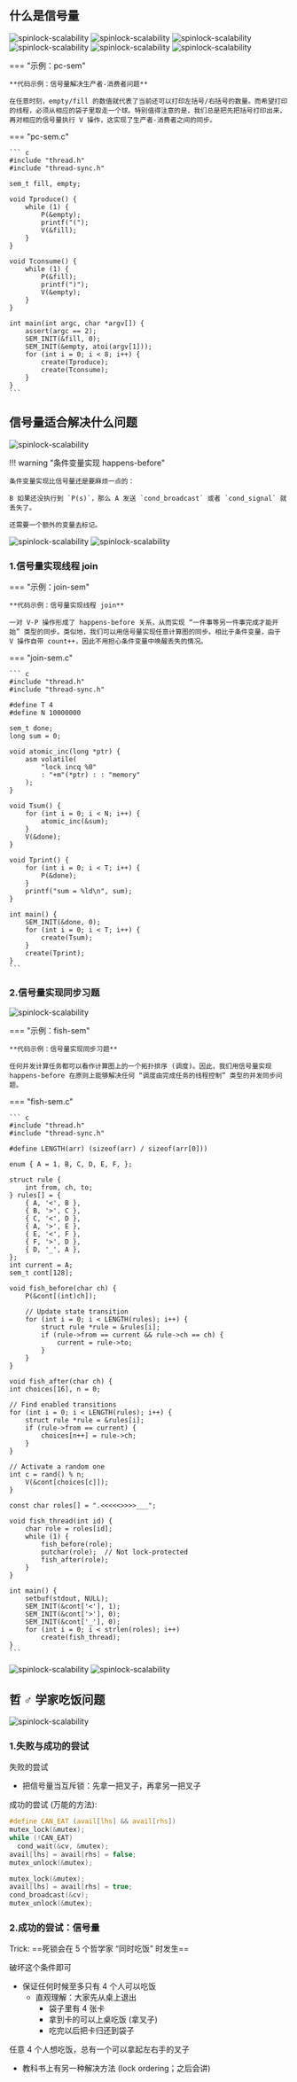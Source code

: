## 什么是信号量
![spinlock-scalability](images/sem-01.png)
![spinlock-scalability](images/sem-02.png)
![spinlock-scalability](images/sem-03.png)
![spinlock-scalability](images/sem-04.png)
![spinlock-scalability](images/sem-05.png)
![spinlock-scalability](images/sem-06.png)

=== "示例：pc-sem"

    **代码示例：信号量解决生产者-消费者问题**

    在任意时刻，empty/fill 的数值就代表了当前还可以打印左括号/右括号的数量。而希望打印的线程，必须从相应的袋子里取走一个球。特别值得注意的是，我们总是把先把括号打印出来，再对相应的信号量执行 V 操作，这实现了生产者-消费者之间的同步。

=== "pc-sem.c"

    ``` c
    #include "thread.h"
    #include "thread-sync.h"

    sem_t fill, empty;

    void Tproduce() {
        while (1) {
            P(&empty);
            printf("(");
            V(&fill);
        }
    }

    void Tconsume() {
        while (1) {
            P(&fill);
            printf(")");
            V(&empty);
        }
    }

    int main(int argc, char *argv[]) {
        assert(argc == 2);
        SEM_INIT(&fill, 0);
        SEM_INIT(&empty, atoi(argv[1]));
        for (int i = 0; i < 8; i++) {
            create(Tproduce);
            create(Tconsume);
        }
    }
    ```

## 信号量适合解决什么问题
![spinlock-scalability](images/sem-07.png)

!!! warning "条件变量实现 happens-before"

    条件变量实现比信号量还是要麻烦一点的：

    B 如果还没执行到 `P(s)`，那么 A 发送 `cond_broadcast` 或者 `cond_signal` 就丢失了。

    还需要一个额外的变量去标记。

![spinlock-scalability](images/sem-08.png)
![spinlock-scalability](images/sem-09.png)

### 1.信号量实现线程 join

=== "示例：join-sem"

    **代码示例：信号量实现线程 join**

    一对 V-P 操作形成了 happens-before 关系，从而实现 “一件事等另一件事完成才能开始” 类型的同步。类似地，我们可以用信号量实现任意计算图的同步。相比于条件变量，由于 V 操作自带 count++，因此不用担心条件变量中唤醒丢失的情况。

=== "join-sem.c"

    ``` c
    #include "thread.h"
    #include "thread-sync.h"

    #define T 4
    #define N 10000000

    sem_t done;
    long sum = 0;

    void atomic_inc(long *ptr) {
        asm volatile(
            "lock incq %0"
            : "+m"(*ptr) : : "memory"
        );
    }

    void Tsum() {
        for (int i = 0; i < N; i++) {
            atomic_inc(&sum);
        }
        V(&done);
    }

    void Tprint() {
        for (int i = 0; i < T; i++) {
            P(&done);
        }
        printf("sum = %ld\n", sum);
    }

    int main() {
        SEM_INIT(&done, 0);
        for (int i = 0; i < T; i++) {
            create(Tsum);
        }
        create(Tprint);
    }
    ```

### 2.信号量实现同步习题

![spinlock-scalability](images/sem-10.png)

=== "示例：fish-sem"

    **代码示例：信号量实现同步习题**

    任何并发计算任务都可以看作计算图上的一个拓扑排序 (调度)。因此，我们用信号量实现 happens-before 在原则上能够解决任何 “调度由完成任务的线程控制” 类型的并发同步问题。

=== "fish-sem.c"

    ``` c
    #include "thread.h"
    #include "thread-sync.h"

    #define LENGTH(arr) (sizeof(arr) / sizeof(arr[0]))

    enum { A = 1, B, C, D, E, F, };

    struct rule {
        int from, ch, to;
    } rules[] = {
        { A, '<', B },
        { B, '>', C },
        { C, '<', D },
        { A, '>', E },
        { E, '<', F },
        { F, '>', D },
        { D, '_', A },
    };
    int current = A;
    sem_t cont[128];

    void fish_before(char ch) {
        P(&cont[(int)ch]);

        // Update state transition
        for (int i = 0; i < LENGTH(rules); i++) {
            struct rule *rule = &rules[i];
            if (rule->from == current && rule->ch == ch) {
                current = rule->to;
            }
        }
    }

    void fish_after(char ch) {
    int choices[16], n = 0;

    // Find enabled transitions
    for (int i = 0; i < LENGTH(rules); i++) {
        struct rule *rule = &rules[i];
        if (rule->from == current) {
            choices[n++] = rule->ch;
        }
    }

    // Activate a random one
    int c = rand() % n;
        V(&cont[choices[c]]);
    }

    const char roles[] = ".<<<<<>>>>___";

    void fish_thread(int id) {
        char role = roles[id];
        while (1) {
            fish_before(role);
            putchar(role);  // Not lock-protected
            fish_after(role);
        }
    }

    int main() {
        setbuf(stdout, NULL);
        SEM_INIT(&cont['<'], 1);
        SEM_INIT(&cont['>'], 0);
        SEM_INIT(&cont['_'], 0);
        for (int i = 0; i < strlen(roles); i++)
            create(fish_thread);
    }
    ```
![spinlock-scalability](images/sem-11.png)
![spinlock-scalability](images/sem-12.png)

## 哲 ♂ 学家吃饭问题

![spinlock-scalability](images/sem-13.png)

### 1.失败与成功的尝试

失败的尝试
- 把信号量当互斥锁：先拿一把叉子，再拿另一把叉子

成功的尝试 (万能的方法):

``` c
#define CAN_EAT (avail[lhs] && avail[rhs])
mutex_lock(&mutex);
while (!CAN_EAT)
  cond_wait(&cv, &mutex);
avail[lhs] = avail[rhs] = false;
mutex_unlock(&mutex);

mutex_lock(&mutex);
avail[lhs] = avail[rhs] = true;
cond_broadcast(&cv);
mutex_unlock(&mutex);
```

### 2.成功的尝试：信号量

Trick: ==死锁会在 5 个哲学家 “同时吃饭” 时发生==

破坏这个条件即可

- 保证任何时候至多只有 4 个人可以吃饭
  - 直观理解：大家先从桌上退出
    - 袋子里有 4 张卡
    - 拿到卡的可以上桌吃饭 (拿叉子)
    - 吃完以后把卡归还到袋子

任意 4 个人想吃饭，总有一个可以拿起左右手的叉子

- 教科书上有另一种解决方法 (lock ordering；之后会讲)








[^1]: [操作系统：设计与实现 (2023 春季学期)](https://jyywiki.cn/OS/2023/)
[^2]: [10. 并发控制：同步 (2)](https://jyywiki.cn/OS/2023/build/lect10.ipynb.html)
[^3]: [同步：信号量与哲♂学家吃饭问题 (信号量的正确打开方式) [南京大学2023操作系统-P10] (蒋炎岩)](https://www.bilibili.com/video/BV1xX4y1d7v2/?spm_id_from=333.788&vd_source=fa5dc8f5e6ad21c0ac06fd4bd377e40f)